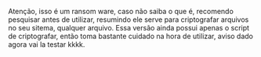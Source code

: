 Atenção, isso é um ransom ware, caso não saiba o que é, recomendo pesquisar antes de utilizar, resumindo ele serve para criptografar arquivos no seu sitema, qualquer arquivo.
Essa versão ainda possui apenas o script de criptografar, então toma bastante cuidado na hora de utilizar, aviso dado agora vai la testar kkkk.